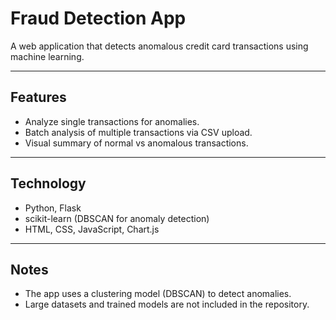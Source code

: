# Fraud Detection App

A web application that detects anomalous credit card transactions using machine learning.

---

## Features

- Analyze single transactions for anomalies.
- Batch analysis of multiple transactions via CSV upload.
- Visual summary of normal vs anomalous transactions.

---

## Technology

- Python, Flask
- scikit-learn (DBSCAN for anomaly detection)
- HTML, CSS, JavaScript, Chart.js

---

## Notes

- The app uses a clustering model (DBSCAN) to detect anomalies.
- Large datasets and trained models are not included in the repository.
